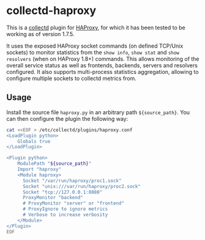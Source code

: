 
# collectd-haproxy

This is a [collectd](https://collectd.org) plugin for [HAProxy](https://haproxy.com), for which it has been tested to be working as of version 1.7.5.

It uses the exposed HAProxy socket commands (on defined TCP/Unix sockets) to monitor statistics from the `show info`, `show stat` and `show resolvers` (when on HAProxy 1.8+) commands.
This allows monitoring of the overall service status as well as frontends, backends, servers and resolvers configured.
It also supports multi-process statistics aggregation, allowing to configure multiple sockets to collectd metrics from.

## Usage

Install the source file `haproxy.py` in an arbitrary path `${source_path}`.
You can then configure the plugin the following way:

```bash
cat <<EOF > /etc/collectd/plugins/haproxy.conf
<LoadPlugin python>
    Globals true
</LoadPlugin>

<Plugin python>
    ModulePath "${source_path}"
    Import "haproxy"
    <Module haproxy>
      Socket "/var/run/haproxy/proc1.sock"
      Socket "unix:///var/run/haproxy/proc2.sock"
      Socket "tcp://127.0.0.1:8080"
      ProxyMonitor "backend"
      # ProxyMonitor "server" or "frontend"
      # ProxyIgnore to ignore metrics
      # Verbose to increase verbosity
    </Module>
</Plugin>
EOF
```